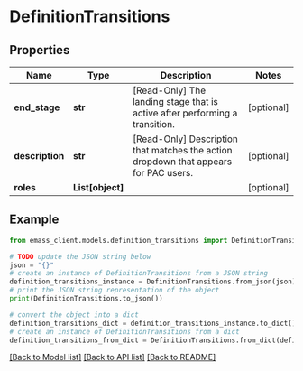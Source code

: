 # DefinitionTransitions


## Properties

Name | Type | Description | Notes
------------ | ------------- | ------------- | -------------
**end_stage** | **str** | [Read-Only] The landing stage that is active after performing a transition. | [optional] 
**description** | **str** | [Read-Only] Description that matches the action dropdown that appears for PAC users. | [optional] 
**roles** | **List[object]** |  | [optional] 

## Example

```python
from emass_client.models.definition_transitions import DefinitionTransitions

# TODO update the JSON string below
json = "{}"
# create an instance of DefinitionTransitions from a JSON string
definition_transitions_instance = DefinitionTransitions.from_json(json)
# print the JSON string representation of the object
print(DefinitionTransitions.to_json())

# convert the object into a dict
definition_transitions_dict = definition_transitions_instance.to_dict()
# create an instance of DefinitionTransitions from a dict
definition_transitions_from_dict = DefinitionTransitions.from_dict(definition_transitions_dict)
```
[[Back to Model list]](../README.md#documentation-for-models) [[Back to API list]](../README.md#documentation-for-api-endpoints) [[Back to README]](../README.md)


